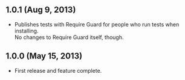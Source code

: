 ## 1.0.1 (Aug 9, 2013)
- Publishes tests with Require Guard for people who run tests when installing.  
  No changes to Require Guard itself, though.

## 1.0.0 (May 15, 2013)
- First release and feature complete.

